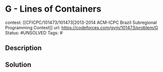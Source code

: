 # G - Lines of Containers

contest: [[CFICPC/101473/101473|2013-2014 ACM-ICPC Brazil Subregional Programming Contest]]
url: https://codeforces.com/gym/101473/problem/G
Status: #UNSOLVED
Tags: #

## Description

## Solution

